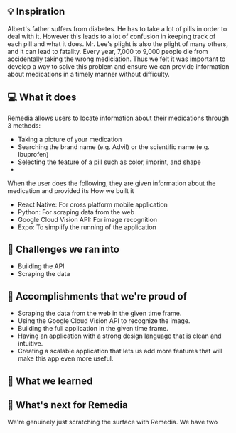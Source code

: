 ## 💡 Inspiration
Albert's father suffers from diabetes. He has to take a lot of pills in order to deal with it. However this leads to a lot of confusion in keeping track of each pill and what it does. Mr. Lee's plight is also the plight of many others, and it can lead to fatality. Every year, 7,000 to 9,000 people die from accidentally taking the wrong mediciation. Thus we felt it was important to develop a way to solve this problem and ensure we can provide information about medications in a timely manner without difficulty.

## 💻 What it does
Remedia allows users to locate information about their medications through 3 methods:
- Taking a picture of your medication
- Searching the brand name (e.g. Advil) or the scientific name (e.g. Ibuprofen)
- Selecting the feature of a pill such as color, imprint, and shape
- 
When the user does the following, they are given information about the medication and provided its  How we built it

- React Native: For cross platform mobile application
- Python: For scraping data from the web
- Google Cloud Vision API: For image recognition
- Expo: To simplify the running of the application

## 🧠 Challenges we ran into

- Building the API
- Scraping the data

## 🏅 Accomplishments that we're proud of

- Scraping the data from the web in the given time frame.
- Using the Google Cloud Vision API to recognize the image.
- Building the full application in the given time frame.
- Having an application with a strong design language that is clean and intuitive.
- Creating a scalable application that lets us add more features that will make this app even more useful.

## 📖 What we learned

## 🚀 What's next for Remedia
We're genuinely just scratching the surface with Remedia. We have two 
